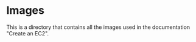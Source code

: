 # Images

This is a directory that contains all the images used in the documentation "Create an EC2".
